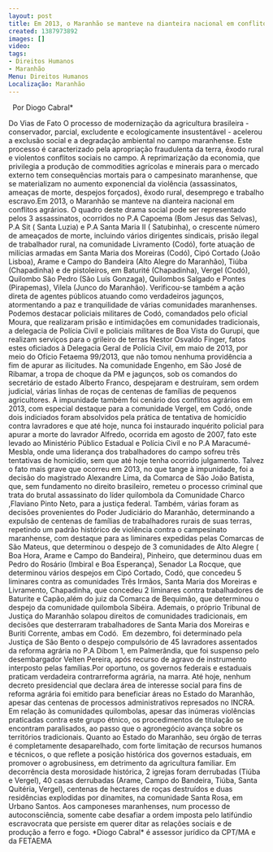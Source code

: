 ```yaml
---
layout: post
title: Em 2013, o Maranhão se manteve na dianteira nacional em conflitos agrários
created: 1387973892
images: []
video: 
tags:
- Direitos Humanos
- Maranhão
Menu: Direitos Humanos
Localização: Maranhão
---
```



 
Por Diogo Cabral\*

Do Vias de Fato
O processo de modernização da agricultura brasileira - conservador, parcial, excludente e ecologicamente insustentável - acelerou a exclusão social e a degradação ambiental no campo maranhense. Este processo é caracterizado pela apropriação fraudulenta da terra, êxodo rural e violentos conflitos sociais no campo.
A reprimarização da economia, que privilegia a produção de commodities agrícolas e minerais para o mercado externo tem consequências mortais para o campesinato maranhense, que se materializam no aumento exponencial da violência (assassinatos, ameaças de morte, despejos forçados), êxodo rural, desemprego e trabalho escravo.Em 2013, o Maranhão se manteve na dianteira nacional em conflitos agrários.
O quadro deste drama social pode ser representado pelos 3 assassinatos, ocorridos no P.A Capoema (Bom Jesus das Selvas), P.A Sit ( Santa Luzia) e P.A Santa Maria II ( Satubinha), o crescente número de ameaçados de morte, incluindo vários dirigentes sindicais, prisão ilegal de trabalhador rural, na comunidade Livramento (Codó), forte atuação de milícias armadas em Santa Maria dos Moreiras (Codó), Cipó Cortado (João Lisboa), Arame e Campo do Bandeira (Alto Alegre do Maranhão), Tiúba (Chapadinha) e de pistoleiros, em Baturité (Chapadinha), Vergel (Codó), Quilombo São Pedro (São Luís Gonzaga), Quilombos Salgado e Pontes (Pirapemas), Vilela (Junco do Maranhão).
Verificou-se também a ação direta de agentes públicos atuando como verdadeiros jagunços, atormentando a paz e tranquilidade de várias comunidades maranhenses.
Podemos destacar policiais militares de Codó, comandados pelo oficial Moura, que realizaram prisão e intimidações em comunidades tradicionais, a delegacia de Polícia Civil e policiais militares de Boa Vista do Gurupi, que realizam serviços para o grileiro de terras Nestor Osvaldo Finger, fatos estes oficiados à Delegacia Geral de Polícia Civil, em maio de 2013, por meio do Ofício Fetaema 99/2013, que não tomou nenhuma providência a fim de apurar as ilicitudes.
Na comunidade Engenho, em São José de Ribamar, a tropa de choque da PM e jagunços, sob os comandos do secretário de estado Alberto Franco, despejaram e destruíram, sem ordem judicial, várias linhas de roças de centenas de famílias de pequenos agricultores.
A impunidade também foi cenário dos conflitos agrários em 2013, com especial destaque para a comunidade Vergel, em Codó, onde dois indiciados foram absolvidos pela prática de tentativa de homicídio contra lavradores e que até hoje, nunca foi instaurado inquérito policial para apurar a morte do lavrador Alfredo, ocorrida em agosto de 2007, fato este levado ao Ministério Público Estadual e Polícia Civil e no P.A Maracumé-Mesbla, onde uma liderança dos trabalhadores do campo sofreu três tentativas de homicídio, sem que até hoje tenha ocorrido julgamento.
Talvez o fato mais grave que ocorreu em 2013, no que tange à impunidade, foi a decisão do magistrado Alexandre Lima, da Comarca de São João Batista, que, sem fundamento no direito brasileiro, remeteu o processo criminal que trata do brutal assassinato do líder quilombola da Comunidade Charco ,Flaviano Pinto Neto, para a justiça federal.
Também, várias foram as decisões provenientes do Poder Judiciário do Maranhão, determinando a expulsão de centenas de famílias de trabalhadores rurais de suas terras, repetindo um padrão histórico de violência contra o campesinato maranhense, com destaque para as liminares expedidas pelas Comarcas de São Mateus, que determinou o despejo de 3 comunidades de Alto Alegre ( Boa Hora, Arame e Campo do Bandeira), Pinheiro, que determinou duas em Pedro do Rosário (Imbiral e Boa Esperança), Senador La Rocque, que determinou vários despejos em Cipó Cortado, Codó, que concedeu 5 liminares contra as comunidades Três Irmãos, Santa Maria dos Moreiras e Livramento, Chapadinha, que concedeu 2 liminares contra trabalhadores de Baturite e Capão,além do juiz da Comarca de Bequimão, que determinou o despejo da comunidade quilombola Sibéira.
Ademais, o próprio Tribunal de Justiça do Maranhão solapou direitos de comunidades tradicionais, em decisões que desterraram trabalhadores de Santa Maria dos Moreiras e Buriti Corrente, ambas em Codó.  Em dezembro, foi determinado pela Justiça de São Bento o despejo compulsório de 45 lavradores assentados da reforma agrária no P.A Dibom 1, em Palmerândia, que foi suspenso pelo desembargador Velten Pereira, após recurso de agravo de instrumento interposto pelas famílias.Por oportuno, os governos federais e estaduais praticam verdadeira contrarreforma agrária, na marra.
Até hoje, nenhum decreto presidencial que declara área de interesse social para fins de reforma agrária foi emitido para beneficiar áreas no Estado do Maranhão, apesar das centenas de processos administrativos represados no INCRA. Em relação às comunidades quilombolas, apesar das inúmeras violências praticadas contra este grupo étnico, os procedimentos de titulação se encontram paralisados, ao passo que o agronegócio avança sobre os territórios tradicionais.
Quanto ao Estado do Maranhão, seu órgão de terras é completamente desaparelhado, com forte limitação de recursos humanos e técnicos, o que reflete a posição histórica dos governos estaduais, em promover o agrobusiness, em detrimento da agricultura familiar. Em decorrência desta morosidade histórica, 2 igrejas foram derrubadas (Tiúba e Vergel), 40 casas derrubadas (Arame, Campo do Bandeira, Tiúba, Santa Quitéria, Vergel), centenas de hectares de roças destruídos e duas residências explodidas por dinamites, na comunidade Santa Rosa, em Urbano Santos.
Aos camponeses maranhenses, num processo de autoconsciência, somente cabe desafiar a ordem imposta pelo latifúndio escravocrata que persiste em querer ditar as relações sociais e de produção a ferro e fogo.
\*Diogo Cabral\* é assessor jurídico da CPT/MA e da FETAEMA
 
